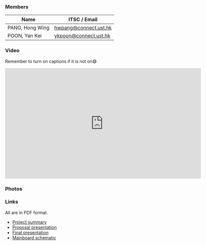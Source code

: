 ﻿### Members

|Name|ITSC / Email|
|---|---|
|PANG, Hong Wing|hwpang@connect.ust.hk|
|POON, Yan Kei|ykpoon@connect.ust.hk

### Video

Remember to turn on captions if it is not on😅

<iframe width="640" height="360" src="https://www.youtube.com/embed/_XCsjpqMYFg?cc_load_policy=1" frameborder="0" allowfullscreen></iframe>

### Photos

### Links

All are in PDF format.

* [Project summary](ProjectSummary.pdf)
* [Proposal presentation](ProposalPresentation.pdf)
* [Final presentation](FinalPresentation.pdf)
* [Mainboard schematic](Scheme.PDF)
